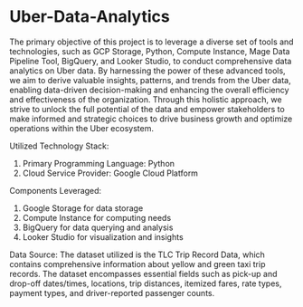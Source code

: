 # Uber-Data-Analytics

The primary objective of this project is to leverage a diverse set of tools and technologies, such as GCP Storage, Python, Compute Instance, Mage Data Pipeline Tool, BigQuery, and Looker Studio, to conduct comprehensive data analytics on Uber data. By harnessing the power of these advanced tools, we aim to derive valuable insights, patterns, and trends from the Uber data, enabling data-driven decision-making and enhancing the overall efficiency and effectiveness of the organization. Through this holistic approach, we strive to unlock the full potential of the data and empower stakeholders to make informed and strategic choices to drive business growth and optimize operations within the Uber ecosystem.

Utilized Technology Stack:

1. Primary Programming Language: Python
2. Cloud Service Provider: Google Cloud Platform

Components Leveraged:

1. Google Storage for data storage
2. Compute Instance for computing needs
3. BigQuery for data querying and analysis
4. Looker Studio for visualization and insights

Data Source: The dataset utilized is the TLC Trip Record Data, which contains comprehensive information about yellow and green taxi trip records. The dataset encompasses essential fields such as pick-up and drop-off dates/times, locations, trip distances, itemized fares, rate types, payment types, and driver-reported passenger counts.
